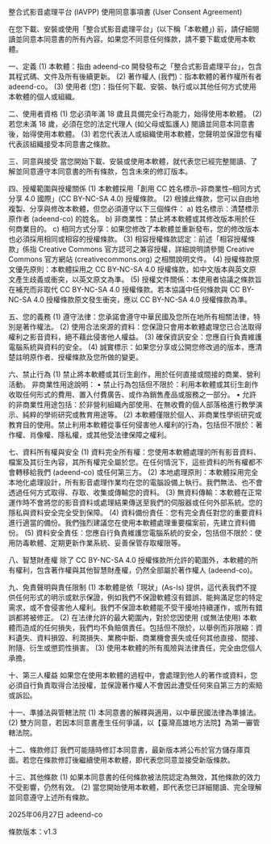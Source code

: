 整合式影音處理平台 (IAVPP)
使用同意事項書 (User Consent Agreement)

在您下載、安裝或使用「整合式影音處理平台」(以下稱「本軟體」) 前，請仔細閱讀並同意本同意書的所有內容。如果您不同意任何條款，請不要下載或使用本軟體。

一、定義
(1) 本軟體：指由 adeend-co 開發發布之「整合式影音處理平台」，包含其程式碼、文件及所有後續更新。
(2) 著作權人 (我們)：指本軟體的著作權所有者 adeend-co。
(3) 使用者 (您)：指任何下載、安裝、執行或以其他任何方式使用本軟體的個人或組織。

二、使用者資格
(1) 您必須年滿 18 歲且具備完全行為能力，始得使用本軟體。
(2) 若您未滿 18 歲，必須在您的法定代理人 (如父母或監護人) 閱讀並同意本同意書後，始得使用本軟體。
(3) 若您代表法人或組織使用本軟體，您聲明並保證您有權代表該組織接受本同意書之條款。

三、同意與接受
當您開始下載、安裝或使用本軟體，就代表您已經完整閱讀、了解並同意遵守本同意書的所有條款，包含未來的修訂版本。

四、授權範圍與授權關係
(1) 本軟體採用「創用 CC 姓名標示–非商業性–相同方式分享 4.0 國際」(CC BY-NC-SA 4.0) 授權條款。
(2) 根據此條款，您可以自由地複製、分享與修改本軟體，但您必須遵守以下三個條件：
    a) 姓名標示：清楚標示原作者 (adeend-co) 的姓名。
    b) 非商業性：禁止將本軟體或其修改版本用於任何商業目的。
    c) 相同方式分享：如果您修改了本軟體並重新發布，您的修改版本也必須採用相同或相容的授權條款。
(3) 相容授權條款認定：前述「相容授權條款」係指 Creative Commons 官方認可之兼容授權，詳細說明請參閱 Creative Commons 官方網站 (creativecommons.org) 之相關說明文件。
(4) 授權條款原文優先原則：本軟體採用之 CC BY-NC-SA 4.0 授權條款，如中文版本與英文原文產生歧義或衝突，以英文原文為準。
(5) 授權文件關係：本使用者協議之條款旨在補充而非取代 CC BY-NC-SA 4.0 授權條款。若本協議中任何條款與 CC BY-NC-SA 4.0 授權條款原文發生衝突，應以 CC BY-NC-SA 4.0 授權條款為準。

五、您的義務
(1) 遵守法律：您承諾會遵守中華民國及您所在地所有相關法律，特別是著作權法。
(2) 使用合法來源的資料：您保證只會用本軟體處理您已合法取得權利之影音資料，絕不藉此侵害他人權益。
(3) 確保資訊安全：您應自行負責維護電腦系統與資料的安全。
(4) 誠實標示：如果您分享或公開您修改過的版本，應清楚註明原作者、授權條款及您所做的變更。

六、禁止行為
(1) 禁止將本軟體或其衍生創作，用於任何直接或間接的商業、營利活動。
非商業性用途說明：
    • 禁止行為包括但不限於：利用本軟體或其衍生創作收取任何形式的費用、置入付費廣告、或作為銷售產品或服務之一部分。
    • 允許的非商業性用途包括：於非營利組織內部使用、在無收費的個人部落格進行教學演示、純粹的學術研究或教育用途等。
(2) 本軟體僅限於個人、非商業性學術研究或教育目的使用。禁止利用本軟體從事任何侵害他人權利的行為，包括但不限於：著作權、肖像權、隱私權，或其他受法律保障之權利。

七、資料所有權與安全
(1) 資料完全所有權：您使用本軟體處理的所有影音資料、檔案及其衍生內容，其所有權完全屬於您。在任何情況下，這些資料的所有權都不會轉移給我們 (adeend-co) 或任何第三方。
(2) 本地處理原則：本軟體採用完全本地化處理設計，所有影音處理作業均在您的電腦設備上執行。我們無法、也不會透過任何方式取得、存取、收集或傳輸您的資料。
(3) 無資料傳輸：本軟體在正常運作時不會將您的影音資料或處理結果傳送至我們的伺服器或任何外部系統。您的隱私與資料安全完全受到保障。
(4) 資料備份責任：您有完全責任對您的重要資料進行適當的備份。我們強烈建議您在使用本軟體處理重要檔案前，先建立資料備份。
(5) 資料安全責任：您應自行負責維護您電腦系統的安全，包括但不限於：使用防毒軟體、定期更新作業系統、妥善保管存取權限等。

八、智慧財產權
除了 CC BY-NC-SA 4.0 授權條款所允許的範圍外，本軟體的所有權利，包含著作權與其他智慧財產權，仍然全部屬於著作權人 (adeend-co)。

九、免責聲明與責任限制
(1) 本軟體是依「現狀」(As-Is) 提供，這代表我們不提供任何形式的明示或默示保證，例如我們不保證軟體沒有錯誤、能夠滿足您的特定需求，或不會侵害他人權利。我們不保證本軟體能不受干擾地持續運作，或所有錯誤都將被修正。
(2) 在法律允許的最大範圍內，對於您因使用 (或無法使用) 本軟體而造成的任何損失，我們均不負賠償責任。包括但不限於，以舉例而非限縮：資料遺失、資料損毀、利潤損失、業務中斷、商業機會喪失或任何其他直接、間接、附隨、衍生或懲罰性損害。
(3) 使用本軟體的所有風險與法律責任，完全由您個人承擔。

十、第三人權益
如果您在使用本軟體的過程中，會處理到他人的著作或資料，您必須自行負責取得合法授權，並保證著作權人不會因此遭受任何來自第三方的索賠或訴訟。

十一、準據法與管轄法院
(1) 本同意書的解釋與適用，以中華民國法律為準據法。
(2) 雙方同意，若因本同意書產生任何爭議，以【臺灣高雄地方法院】為第一審管轄法院。

十二、條款修訂
我們可能隨時修訂本同意書，最新版本將公布於官方儲存庫頁面。若您在條款修訂後繼續使用本軟體，即代表您同意並接受新版條款。

十三、其他條款
(1) 如果本同意書的任何條款被法院認定為無效，其他條款的效力不受影響，仍然有效。
(2) 當您開始使用本軟體，即代表您已詳細閱讀、完全理解並同意遵守上述所有條款。

2025年06月27日
adeend-co

條款版本：v1.3
